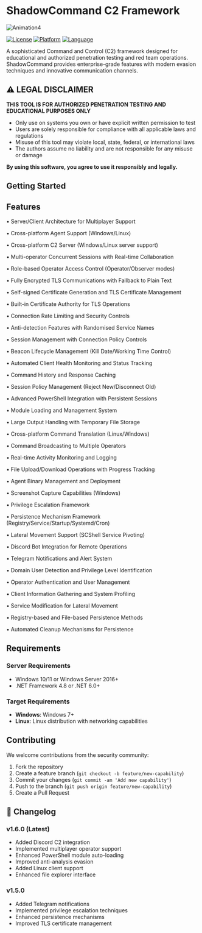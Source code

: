 # ShadowCommand C2 Framework
![Animation4](https://github.com/user-attachments/assets/e419daca-1456-4397-899e-1daf6907d9e7)

[![License](https://img.shields.io/badge/license-MIT-blue.svg)](LICENSE)
[![Platform](https://img.shields.io/badge/platform-Windows%20%7C%20Linux-lightgrey.svg)]()
[![Language](https://img.shields.io/badge/language-C%23-blue.svg)]()

A sophisticated Command and Control (C2) framework designed for educational and authorized penetration testing and red team operations. ShadowCommand provides enterprise-grade features with modern evasion techniques and innovative communication channels.

## ⚠️ LEGAL DISCLAIMER

**THIS TOOL IS FOR AUTHORIZED PENETRATION TESTING AND EDUCATIONAL PURPOSES ONLY**

- Only use on systems you own or have explicit written permission to test
- Users are solely responsible for compliance with all applicable laws and regulations
- Misuse of this tool may violate local, state, federal, or international laws
- The authors assume no liability and are not responsible for any misuse or damage

**By using this software, you agree to use it responsibly and legally.**

## Getting Started



## Features

• Server/Client Architecture for Multiplayer Support

• Cross-platform Agent Support (Windows/Linux)

• Cross-platform C2 Server (Windows/Linux server support)

• Multi-operator Concurrent Sessions with Real-time Collaboration

• Role-based Operator Access Control (Operator/Observer modes)

• Fully Encrypted TLS Communications with Fallback to Plain Text

• Self-signed Certificate Generation and TLS Certificate Management

• Built-in Certificate Authority for TLS Operations

• Connection Rate Limiting and Security Controls

• Anti-detection Features with Randomised Service Names

• Session Management with Connection Policy Controls

• Beacon Lifecycle Management (Kill Date/Working Time Control)

• Automated Client Health Monitoring and Status Tracking

• Command History and Response Caching

• Session Policy Management (Reject New/Disconnect Old)

• Advanced PowerShell Integration with Persistent Sessions

• Module Loading and Management System

• Large Output Handling with Temporary File Storage

• Cross-platform Command Translation (Linux/Windows)

• Command Broadcasting to Multiple Operators

• Real-time Activity Monitoring and Logging

• File Upload/Download Operations with Progress Tracking

• Agent Binary Management and Deployment

• Screenshot Capture Capabilities (Windows)

• Privilege Escalation Framework 

• Persistence Mechanism Framework (Registry/Service/Startup/Systemd/Cron)

• Lateral Movement Support (SCShell Service Pivoting)

• Discord Bot Integration for Remote Operations

• Telegram Notifications and Alert System

• Domain User Detection and Privilege Level Identification

• Operator Authentication and User Management

• Client Information Gathering and System Profiling

• Service Modification for Lateral Movement

• Registry-based and File-based Persistence Methods

• Automated Cleanup Mechanisms for Persistence

##  Requirements

### Server Requirements
- Windows 10/11 or Windows Server 2016+
- .NET Framework 4.8 or .NET 6.0+

### Target Requirements
- **Windows**: Windows 7+ 
- **Linux**: Linux distribution with networking capabilities


##  Contributing

We welcome contributions from the security community:

1. Fork the repository
2. Create a feature branch (`git checkout -b feature/new-capability`)
3. Commit your changes (`git commit -am 'Add new capability'`)
4. Push to the branch (`git push origin feature/new-capability`)
5. Create a Pull Request



## 📝 Changelog

### v1.6.0 (Latest)
- Added Discord C2 integration
- Implemented multiplayer operator support
- Enhanced PowerShell module auto-loading
- Improved anti-analysis evasion
- Added Linux client support
- Enhanced file explorer interface

### v1.5.0
- Added Telegram notifications
- Implemented privilege escalation techniques
- Enhanced persistence mechanisms
- Improved TLS certificate management
